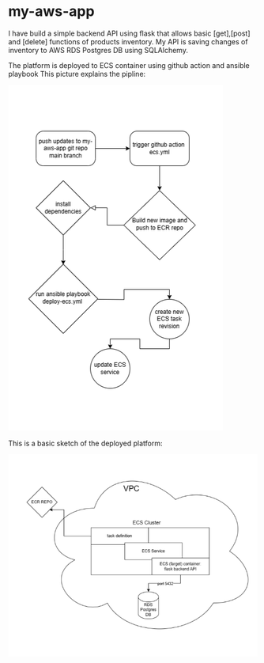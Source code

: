 # my-aws-app

I have build a simple backend API using flask that allows basic [get],[post] and [delete] functions of products inventory.
My API is saving changes of inventory to AWS RDS Postgres DB using SQLAlchemy.

The platform is deployed to ECS container using github action and ansible playbook
This picture explains the pipline:

![flow](/pictures/flow.png)

This is a basic sketch of the deployed platform:

![app](/pictures/my-app.png)
